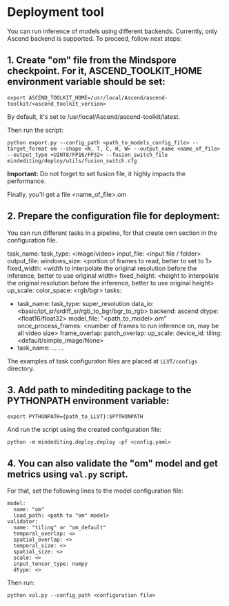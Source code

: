 # Deployment tool

You can run inference of models using different backends. Currently, only Ascend backend is supported.
To proceed, follow next steps:

## 1. Create "om" file from the Mindspore checkpoint. For it, ASCEND_TOOLKIT_HOME environment variable should be set:
```
export ASCEND_TOOLKIT_HOME=/usr/local/Ascend/ascend-toolkit/<ascend_toolkit_version>
```
By default, it's set to /usr/local/Ascend/ascend-toolkit/latest.

Then run the script:
```
python export.py --config_path <path_to_models_config_file> --target_format om --shape <N, T, C, H, W> --output_name <name_of_file> --output_type <UINT8/FP16/FP32> --fusion_switch_file mindediting/deploy/utils/fusion_switch.cfg
```
**Important:** Do not forget to set fusion file, it highly impacts the performance.

Finally, you'll get a file <name_of_file>.om

## 2. Prepare the configuration file for deployment:
You can run different tasks in a pipeline, for that create own section in the configuration file.

task_name: <name of task>
task_type: <image/video>
input_file: <input file / folder>
output_file: <output file>
windows_size: <portion of frames to read, better to set to 1>
fixed_width: <width to interpolate the original resolution before the inference, better to use original width>
fixed_height: <height to interpolate the original resolution before the inference, better to use original height>
up_scale: <scale factor>
color_space: <rgb/bgr>
tasks:
  - task_name: <task name>
    task_type: super_resolution
    data_io: <basic/ipt_sr/srdiff_sr/rgb_to_bgr/bgr_to_rgb>
    backend: ascend
    dtype: <float16/float32>
    model_file: "<path_to_model>.om"
    once_process_frames: <number of frames to run inference on, may be all video size>
    frame_overlap: <number of frames to be overlapped>
    patch_overlap: <spatial overlap>
    up_scale: <scale factor>
    device_id: <device id>
    tiling: <default/simple_image/None>
  - task_name: ...
    ...

The examples of task configuraton files are placed at `LLVT/configs` directory.

## 3. Add path to mindediting package to the PYTHONPATH environment variable:
```
export PYTHONPATH={path_to_LLVT}:$PYTHONPATH
```

And run the script using the created configuration file:
```
python -m mindediting.deploy.deploy -pf <config.yaml>
```

## 4. You can also validate the "om" model and get metrics using `val.py` script.
For that, set the following lines to the model configuration file:
```
model:
  name: "om"
  load_path: <path to "om" model>
validator:
  name: "tiling" or "om_default"
  temporal_overlap: <>
  spatial_overlap: <>
  temporal_size: <>
  spatial_size: <>
  scale: <>
  input_tensor_type: numpy
  dtype: <>
```
Then run:
```
python val.py --config_path <configuration file>
```
